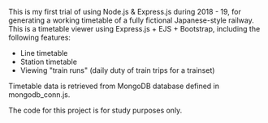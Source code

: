 This is my first trial of using Node.js & Express.js during 2018 - 19, for generating a working timetable of a fully fictional Japanese-style railway. This is a timetable viewer using Express.js + EJS + Bootstrap, including the following features:

* Line timetable
* Station timetable
* Viewing "train runs" (daily duty of train trips for a trainset)

Timetable data is retrieved from MongoDB database defined in mongodb_conn.js.

The code for this project is for study purposes only.